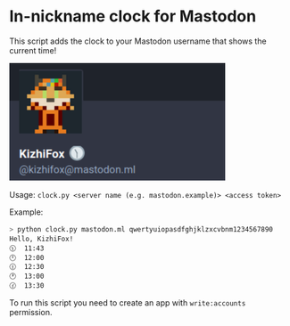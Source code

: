 # In-nickname clock for Mastodon

This script adds the clock to your Mastodon username that shows the current time!

![Username screenshot](username_screenshot.png)

Usage: `clock.py <server name (e.g. mastodon.example)> <access token>`

Example:

```bash
> python clock.py mastodon.ml qwertyuiopasdfghjklzxcvbnm1234567890
Hello, KizhiFox!
🕦  11:43
🕛  12:00
🕧  12:30
🕐  13:00
🕜  13:30
```

To run this script you need to create an app with `write:accounts` permission.
